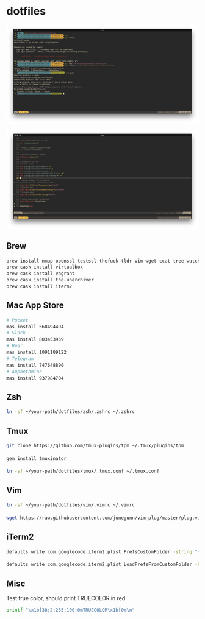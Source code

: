 # dotfiles

![terminal screenshot](/screenshots/terminal.png?raw=true)

![vim screenshot](/screenshots/vim.png?raw=true)

## Brew
```bash
brew install nmap openssl testssl thefuck tldr vim wget ccat tree watch tig httpie reattach-to-user-namespace antigen terraform mas
brew cask install virtualbox
brew cask install vagrant
brew cask install the-unarchiver
brew cask install iterm2

```
## Mac App Store
```bash
# Pocket
mas install 568494494
# Slack
mas install 803453959
# Bear
mas install 1091189122
# Telegram
mas install 747648890
# Amphetamine
mas install 937984704
```

## Zsh

```bash
ln -sf ~/your-path/dotfiles/zsh/.zshrc ~/.zshrc
```

## Tmux
```bash
git clone https://github.com/tmux-plugins/tpm ~/.tmux/plugins/tpm

gem install tmuxinator

ln -sf ~/your-path/dotfiles/tmux/.tmux.conf ~/.tmux.conf
```

## Vim

```bash
ln -sf ~/your-path/dotfiles/vim/.vimrc ~/.vimrc

wget https://raw.githubusercontent.com/junegunn/vim-plug/master/plug.vim -O ~/.vim/autoload/plug.vim
```

## iTerm2

```bash
defaults write com.googlecode.iterm2.plist PrefsCustomFolder -string "~/your-path/dotfiles/iterm2/com.googlecode.iterm2.plist"

defaults write com.googlecode.iterm2.plist LoadPrefsFromCustomFolder -bool true
```

## Misc

Test true color, should print TRUECOLOR in red
```bash
printf "\x1b[38;2;255;100;0mTRUECOLOR\x1b[0m\n"
```
